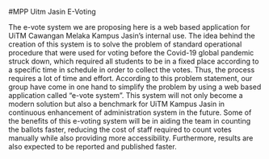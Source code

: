 #MPP Uitm Jasin E-Voting

The e-vote system we are proposing here is a web based application for UiTM Cawangan Melaka Kampus Jasin’s internal use. The idea behind the creation of this system is to solve the problem of standard operational procedure that were used for voting before the Covid-19 global pandemic struck down, which required all students to be in a fixed place according to a specific time in schedule in order to collect the votes. Thus, the process requires a lot of time and effort. According to this problem statement, our group have come in one hand to simplify the problem by using a web based application called “e-vote system”. This system will not only become a modern solution but also a benchmark for UiTM Kampus Jasin in continuous enhancement of administration system in the future. Some of the benefits of this e-voting system will be in aiding the team in counting the ballots faster, reducing the cost of staff required to count votes manually while also providing more accessibility. Furthermore, results are also expected to be reported and published faster.
